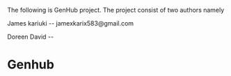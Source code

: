 The following is GenHub project. The project consist of two authors namely
<p> James kariuki -- jamexkarix583@gmail.com </p>
<p> Doreen David --  </p>

# Genhub
